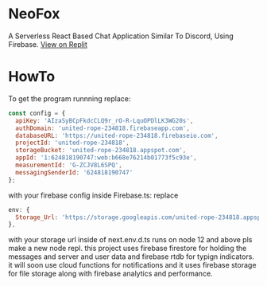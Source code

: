 # NeoFox
A Serverless React Based Chat Application Similar To Discord, Using Firebase.
[View on Replit](https://replit.com/@Spotandjake/NeoFox)
# HowTo
To get the program runnning replace: 
```js
const config = {
  apiKey: 'AIzaSyBCpFkdcCLQ9r_rO-R-LquOPDlLK3WG20s',
  authDomain: 'united-rope-234818.firebaseapp.com',
  databaseURL: 'https://united-rope-234818.firebaseio.com',
  projectId: 'united-rope-234818',
  storageBucket: 'united-rope-234818.appspot.com',
  appId: '1:624818190747:web:b668e76214b01773f5c93e',
  measurementId: 'G-ZCJV8L6SPQ',
  messagingSenderId: '624818190747'
};
```
with your firebase config inside Firebase.ts:
replace 
```js
env: {
  Storage_Url: 'https://storage.googleapis.com/united-rope-234818.appspot.com'
},
``` 
with your storage url inside of next.env.d.ts
runs on node 12 and above
pls make a new node repl. this project uses firebase firestore for holding the messages and server and user data and firebase rtdb for typign indicators. it will soon use cloud functions for notifications and it uses firebase storage for file storage along with firebase analytics and performance.
